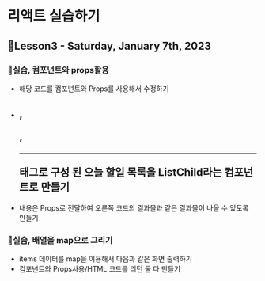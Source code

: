 # 리액트 실습하기

## 📝Lesson3 - Saturday, January 7th, 2023

### 🎯실습, 컴포넌트와 props활용

- 해당 코드를 컴포넌트와 Props를 사용해서 수정하기
- <h2>, <p>, <hr>태그로 구성 된 오늘 할일 목록을 ListChild라는 컴포넌트로 만들기
- 내용은 Props로 전달하여 오른쪽 코드의 결과물과 같은 결과물이 나올 수 있도록 만들기

### 🎯실습, 배열을 map으로 그리기

- items 데이터를 map을 이용해서 다음과 같은 화면 출력하기
- 컴포넌트와 Props사용/HTML 코드를 리턴 둘 다 만들기
